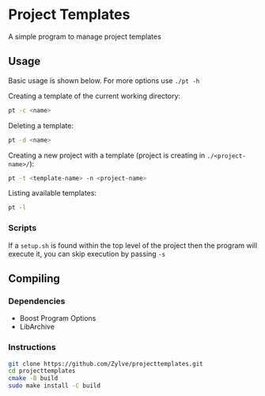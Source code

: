 # Project Templates
A simple program to manage project templates
## Usage
Basic usage is shown below. For more options use `./pt -h`

Creating a template of the current working directory:
```bash
pt -c <name>
```

Deleting a template:
```bash
pt -d <name>
```

Creating a new project with a template (project is creating in `./<project-name>/`):
```bash
pt -t <template-name> -n <project-name>
```

Listing available templates:
```bash
pt -l
```

### Scripts
If a `setup.sh` is found within the top level of the project then the program will execute it, you can skip execution by passing `-s`

## Compiling
### Dependencies
 - Boost Program Options
 - LibArchive

### Instructions
```bash
git clone https://github.com/Zylve/projecttemplates.git
cd projecttemplates
cmake -B build
sudo make install -C build 
```